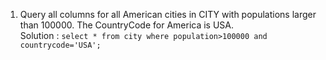 1. Query all columns for all American cities in CITY with populations larger than 100000. The CountryCode for America is USA.<br/>
Solution : ```select * from city where population>100000 and countrycode='USA';```

